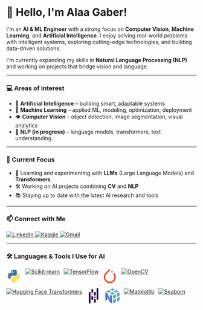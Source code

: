 # 👋 Hello, I'm Alaa Gaber!

I'm an **AI & ML Engineer** with a strong focus on **Computer Vision**, **Machine Learning**, and **Artificial Intelligence**. I enjoy solving real-world problems with intelligent systems, exploring cutting-edge technologies, and building data-driven solutions.

I'm currently expanding my skills in **Natural Language Processing (NLP)** and working on projects that bridge vision and language.

---

### 💻 Areas of Interest

- 🧠 **Artificial Intelligence** – building smart, adaptable systems
- 🤖 **Machine Learning** – applied ML, modeling, optimization, deployment
- 👁️ **Computer Vision** – object detection, image segmentation, visual analytics
- 📝 **NLP (in progress)** – language models, transformers, text understanding

---

### 🚀 Current Focus

- 🌱 Learning and experimenting with **LLMs** (Large Language Models) and **Transformers**
- 🛠️ Working on AI projects combining **CV** and **NLP**
- 📚 Staying up to date with the latest AI research and tools

---

### 📫 Connect with Me

<div>
  <!-- LinkedIn -->
  <a href="https://www.linkedin.com/in/alaagaber1/" target="_blank">
    <img src="https://raw.githubusercontent.com/rahuldkjain/github-profile-readme-generator/master/src/images/icons/Social/linked-in-alt.svg" alt="LinkedIn" style="width: 40px; height: 30px;">
  </a>
  <!-- Kaggle -->
  <a href="https://www.kaggle.com/alaagaberh" target="_blank">
    <img src="https://raw.githubusercontent.com/rahuldkjain/github-profile-readme-generator/master/src/images/icons/Social/kaggle.svg" alt="Kaggle" style="width: 40px; height: 30px;">
  </a>
  <!-- Gmail -->
  <a href="mailto:alaagaber25520@gmail.com" target="_blank">
    <img src="https://upload.wikimedia.org/wikipedia/commons/7/7e/Gmail_icon_%282020%29.svg" alt="Gmail" style="width: 40px; height: 30px;">
  </a>
</div>

---
### 🛠️ Languages & Tools I Use for AI

<div style="display: flex; gap: 10px; flex-wrap: wrap;">
  <!-- Python -->
  <a href="https://www.python.org/" target="_blank">
    <img src="https://raw.githubusercontent.com/devicons/devicon/master/icons/python/python-original.svg" alt="Python" style="width: 40px; height: 40px;">
  </a>
  <!-- Scikit-learn -->
  <a href="https://scikit-learn.org/" target="_blank">
    <img src="https://upload.wikimedia.org/wikipedia/commons/0/05/Scikit_learn_logo_small.svg" alt="Scikit-learn" style="width: 40px; height: 40px;">
  </a>
  <!-- TensorFlow -->
  <a href="https://www.tensorflow.org/" target="_blank">
    <img src="https://upload.wikimedia.org/wikipedia/commons/2/2d/Tensorflow_logo.svg" alt="TensorFlow" style="width: 40px; height: 40px;">
  </a>
  <!-- PyTorch -->
  <a href="https://pytorch.org/" target="_blank">
    <img src="https://raw.githubusercontent.com/devicons/devicon/master/icons/pytorch/pytorch-original.svg" alt="PyTorch" style="width: 40px; height: 40px;">
  </a>
  <!-- OpenCV -->
  <a href="https://opencv.org/" target="_blank">
    <img src="https://upload.wikimedia.org/wikipedia/commons/3/32/OpenCV_Logo_with_text_svg_version.svg" alt="OpenCV" style="width: 40px; height: 40px;">
  </a>
  <!-- Transformers (Hugging Face) -->
  <a href="https://huggingface.co/transformers/" target="_blank">
    <img src="https://huggingface.co/front/assets/huggingface_logo-noborder.svg" alt="Hugging Face Transformers" style="width: 40px; height: 40px;">
  </a>
  <!-- Pandas -->
  <a href="https://pandas.pydata.org/" target="_blank">
    <img src="https://raw.githubusercontent.com/devicons/devicon/master/icons/pandas/pandas-original.svg" alt="Pandas" style="width: 40px; height: 40px;">
  </a>
  <!-- NumPy -->
  <a href="https://numpy.org/" target="_blank">
    <img src="https://raw.githubusercontent.com/devicons/devicon/master/icons/numpy/numpy-original.svg" alt="NumPy" style="width: 40px; height: 40px;">
  </a>
  <!-- Matplotlib -->
  <a href="https://matplotlib.org/" target="_blank">
    <img src="https://upload.wikimedia.org/wikipedia/commons/8/84/Matplotlib_icon.svg" alt="Matplotlib" style="width: 40px; height: 40px;">
  </a>
  <!-- Seaborn -->
  <a href="https://seaborn.pydata.org/" target="_blank">
    <img src="https://seaborn.pydata.org/_static/logo-wide-lightbg.svg" alt="Seaborn" style="width: 60px; height: 30px;">
  </a>
</div>

 
